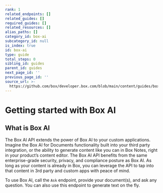 ```yaml
---
rank: 1
related_endpoints: []
related_guides: []
required_guides: []
related_resources: []
alias_paths: []
category_id: box-ai
subcategory_id: null
is_index: true
id: box-ai
type: guide
total_steps: 0
sibling_id: guides
parent_id: guides
next_page_id: ''
previous_page_id: ''
source_url: >-
  https://github.com/box/developer.box.com/blob/main/content/guides/box-ai/index.md
---
```

# Getting started with Box AI

## What is Box AI

The Box AI API extends the power of Box AI to your
custom applications. Imagine the Box AI for Documents
functionality built into your third party integration,
or the ability to generate content like you can in Box Notes,
right in your product’s content editor. The Box AI API
benefits from the same enterprise-grade security, privacy,
and compliance posture as Box AI. As long as your
content is already in Box, you can leverage the API
to tap into that content in 3rd party and custom apps
with peace of mind.

To use Box AI, call the `Ask` endpoint, provide
your document(s), and ask any question.
You can also use this endpoint to generate text on the fly.